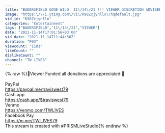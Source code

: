 ```yaml
---
title: "BAKERSFIELD GONE WILD  11\/14\/21 !!! VIEWER DISCRETION ADVISED!!!"
image: "https:\/\/i.ytimg.com\/vi\/K98Zxjynllo\/hqdefault.jpg"
vid_id: "K98Zxjynllo"
categories: "Entertainment"
tags: ["BAKERSFIELD","11\/14\/21","VIEWER"]
date: "2021-11-14T17:01:56+03:00"
vid_date: "2021-11-14T11:44:56Z"
duration: "P0D"
viewcount: "1181"
likeCount: ""
dislikeCount: ""
channel: "TW LIVES"
---
```

{% raw %}🛑Viewer Funded all donations are appreciated 🛑<br /><br />PayPal <br /><a rel="nofollow" target="blank" href="https://paypal.me/traviswest79">https://paypal.me/traviswest79</a><br />Cash app<br /><a rel="nofollow" target="blank" href="https://cash.app/$traviswest79">https://cash.app/$traviswest79</a><br />Venmo<br /><a rel="nofollow" target="blank" href="https://venmo.com/TWLIVES">https://venmo.com/TWLIVES</a><br />Facebook Pay<br /><a rel="nofollow" target="blank" href="https://m.me/TW.LIVES79">https://m.me/TW.LIVES79</a><br />This stream is created with #PRISMLiveStudio{% endraw %}
